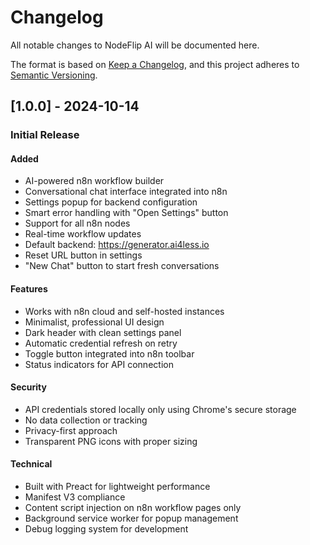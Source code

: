 # Changelog

All notable changes to NodeFlip AI will be documented here.

The format is based on [Keep a Changelog](https://keepachangelog.com/en/1.0.0/),
and this project adheres to [Semantic Versioning](https://semver.org/spec/v2.0.0.html).

## [1.0.0] - 2024-10-14

### Initial Release

#### Added
- AI-powered n8n workflow builder
- Conversational chat interface integrated into n8n
- Settings popup for backend configuration
- Smart error handling with "Open Settings" button
- Support for all n8n nodes
- Real-time workflow updates
- Default backend: https://generator.ai4less.io
- Reset URL button in settings
- "New Chat" button to start fresh conversations

#### Features
- Works with n8n cloud and self-hosted instances
- Minimalist, professional UI design
- Dark header with clean settings panel
- Automatic credential refresh on retry
- Toggle button integrated into n8n toolbar
- Status indicators for API connection

#### Security
- API credentials stored locally only using Chrome's secure storage
- No data collection or tracking
- Privacy-first approach
- Transparent PNG icons with proper sizing

#### Technical
- Built with Preact for lightweight performance
- Manifest V3 compliance
- Content script injection on n8n workflow pages only
- Background service worker for popup management
- Debug logging system for development

